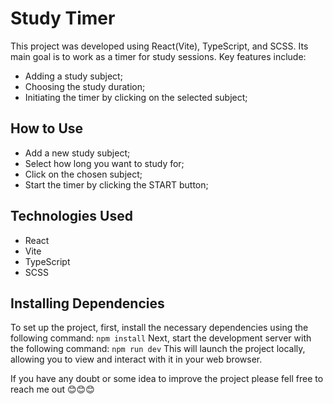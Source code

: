 # Study Timer

This project was developed using React(Vite), TypeScript, and SCSS. Its main goal is to work as a timer for study sessions. Key features include:

* Adding a study subject;
* Choosing the study duration;
* Initiating the timer by clicking on the selected subject;

## How to Use

* Add a new study subject;
* Select how long you want to study for;
* Click on the chosen subject;
* Start the timer by clicking the START button;

## Technologies Used

* React
* Vite
* TypeScript
* SCSS

## Installing Dependencies

To set up the project, first, install the necessary dependencies using the following command:
`npm install`
Next, start the development server with the following command:
`npm run dev`
This will launch the project locally, allowing you to view and interact with it in your web browser.

If you have any doubt or some idea to improve the project please fell free to reach me out 😊😊😊


